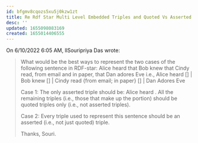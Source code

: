 ```yaml
---
id: bfgmv8cqozs5xu5j0kzw1zt
title: Re Rdf Star Multi Level Embedded Triples and Quoted Vs Asserted
desc: ''
updated: 1655098083169
created: 1655014406555
---
```




On 6/10/2022 6:05 AM, llSouripriya Das wrote:
> What would be the best ways to represent the two cases of the following sentence in RDF-star:
>       Alice heard that Bob knew that Cindy read, from email and in paper, that Dan adores Eve
> i.e.,
>       Alice heard []
>                           |
>                          Bob knew []
>                                            |
>                                            Cindy read {from email; in paper} []
>                                                                                                  |
>                                                                                                 Dan Adores Eve
>
> Case 1: The only asserted triple should be: Alice heard <something>. All the remaining triples (i.e., those that make up the <something> portion) should be quoted triples only (i.e., not asserted triples).
>
> Case 2: Every triple used to represent this sentence should be an asserted (i.e., not just quoted) triple.
>
> Thanks,
> Souri.
>

